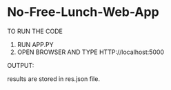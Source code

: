 # No-Free-Lunch-Web-App


TO RUN THE CODE

1. RUN APP.PY
2. OPEN BROWSER AND TYPE HTTP://localhost:5000

OUTPUT:

results are stored in res.json file. 
